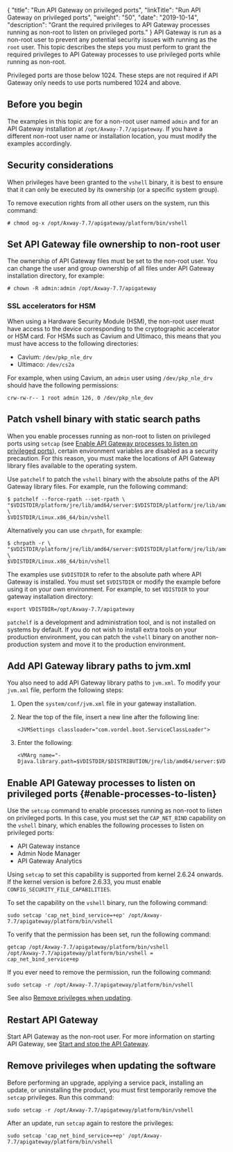 {
"title": "Run API Gateway on privileged ports",
  "linkTitle": "Run API Gateway on privileged ports",
  "weight": "50",
  "date": "2019-10-14",
  "description": "Grant the required privileges to API Gateway processes running as non-root to listen on privileged ports."
}
API Gateway is run as a non-root user to prevent any potential security issues with running as the `root` user. This topic describes the steps you must perform to grant the required privileges to API Gateway processes to use privileged ports while running as non-root.

Privileged ports are those below 1024. These steps are not required if API Gateway only needs to use ports numbered 1024 and above.

## Before you begin

The examples in this topic are for a non-root user named `admin` and for an API Gateway installation at `/opt/Axway-7.7/apigateway`. If you have a different non-root user name or installation location, you must modify the examples accordingly.

## Security considerations

When privileges have been granted to the `vshell` binary, it is best to ensure that it can only be executed by its ownership (or a specific system group).

To remove execution rights from all other users on the system, run this command:

```
# chmod og-x /opt/Axway-7.7/apigateway/platform/bin/vshell
```

## Set API Gateway file ownership to non-root user

The ownership of API Gateway files must be set to the non-root user. You can change the user and group ownership of all files under API Gateway installation directory, for example:

```
# chown -R admin:admin /opt/Axway-7.7/apigateway
```

### SSL accelerators for HSM

When using a Hardware Security Module (HSM), the non-root user must have access to the device corresponding to the cryptographic accelerator or HSM card. For HSMs such as Cavium and Ultimaco, this means that you must have access to the following directories:

* Cavium: `/dev/pkp_nle_drv`
* Ultimaco: `/dev/cs2a`

For example, when using Cavium, an `admin` user using `/dev/pkp_nle_drv` should have the following permissions:

```
crw-rw-r-- 1 root admin 126, 0 /dev/pkp_nle_dev
```

## Patch vshell binary with static search paths

When you enable processes running as non-root to listen on privileged ports using `setcap` (see [Enable API Gateway processes to listen on privileged ports](#enable-processes-to-listen)), certain environment variables are disabled as a security precaution. For this reason, you must make the locations of API Gateway library files available to the operating system.

Use `patchelf` to patch the `vshell` binary with the absolute paths of the API Gateway library files. For example, run the following command:

```
$ patchelf --force-rpath --set-rpath \
"$VDISTDIR/platform/jre/lib/amd64/server:$VDISTDIR/platform/jre/lib/amd64:$VDISTDIR/platform/jre/lib/amd64/jli:$VDISTDIR/platform/lib/engines:$VDISTDIR/platform/lib:$VDISTDIR/ext/lib" \
$VDISTDIR/Linux.x86_64/bin/vshell
```

Alternatively you can use `chrpath`, for example:

```
$ chrpath -r \
"$VDISTDIR/platform/jre/lib/amd64/server:$VDISTDIR/platform/jre/lib/amd64:$VDISTDIR/platform/jre/lib/amd64/jli:$VDISTDIR/platform/lib/engines:$VDISTDIR/platform/lib:$VDISTDIR/ext/lib" \
$VDISTDIR/Linux.x86_64/bin/vshell
```

The examples use `$VDISTDIR` to refer to the absolute path where API Gateway is installed. You must set `$VDISTDIR` or modify the example before using it on your own environment. For example, to set `VDISTDIR` to your gateway installation directory:

```
export VDISTDIR=/opt/Axway-7.7/apigateway
```

`patchelf` is a development and administration tool, and is not installed on systems by default. If you do not wish to install extra tools on your production environment, you can patch the `vshell` binary on another non-production system and move it to the production environment.

## Add API Gateway library paths to jvm.xml

You also need to add API Gateway library paths to `jvm.xml`. To modify your `jvm.xml` file, perform the following steps:

1. Open the `system/conf/jvm.xml` file in your gateway installation.
2. Near the top of the file, insert a new line after the following line:

   ```
   <JVMSettings classloader="com.vordel.boot.ServiceClassLoader">
   ```
3. Enter the following:

   ```
   <VMArg name="-Djava.library.path=$VDISTDIR/$DISTRIBUTION/jre/lib/amd64/server:$VDISTDIR/$DISTRIBUTION/jre/lib/amd64:$VDISTDIR/$DISTRIBUTION/lib/engines:$VDISTDIR/ext/$DISTRIBUTION/lib:$VDISTDIR/ext/lib:$VDISTDIR/$DISTRIBUTION/jre/lib:$VDISTDIR/system/lib:$VDISTDIR/$DISTRIBUTION/lib"/>
   ```

## Enable API Gateway processes to listen on privileged ports {#enable-processes-to-listen}

Use the `setcap` command to enable processes running as non-root to listen on privileged ports. In this case, you must set the `CAP_NET_BIND` capability on the `vshell` binary, which enables the following processes to listen on privileged ports:

* API Gateway instance
* Admin Node Manager
* API Gateway Analytics

Using `setcap` to set this capability is supported from kernel 2.6.24 onwards. If the kernel version is before 2.6.33, you must enable `CONFIG_SECURITY_FILE_CAPABILITIES`.

To set the capability on the `vshell` binary, run the following command:

```
sudo setcap 'cap_net_bind_service=+ep' /opt/Axway-7.7/apigateway/platform/bin/vshell
```

To verify that the permission has been set, run the following command:

```
getcap /opt/Axway-7.7/apigateway/platform/bin/vshell
/opt/Axway-7.7/apigateway/platform/bin/vshell = cap_net_bind_service+ep
```

If you ever need to remove the permission, run the following command:

```
sudo setcap -r /opt/Axway-7.7/apigateway/platform/bin/vshell
```

See also [Remove privileges when updating](#remove-privileges-when-updating-the-software).

## Restart API Gateway

Start API Gateway as the non-root user. For more information on starting API Gateway, see [Start and stop the API Gateway](/docs/apim_administration/apigtw_admin/manage_operations#start-and-stop-the-api-gateway).

## Remove privileges when updating the software

Before performing an upgrade, applying a service pack, installing an update, or uninstalling the product, you must first temporarily remove the `setcap` privileges. Run this command:

```
sudo setcap -r /opt/Axway-7.7/apigateway/platform/bin/vshell
```

After an update, run `setcap` again to restore the privileges:

```
sudo setcap 'cap_net_bind_service=+ep' /opt/Axway-7.7/apigateway/platform/bin/vshell
```
